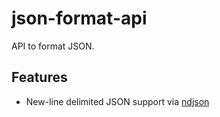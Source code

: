 # json-format-api

API to format JSON.

## Features
* New-line delimited JSON support via [ndjson]


[ndjson]: https://github.com/maxogden/ndjson
